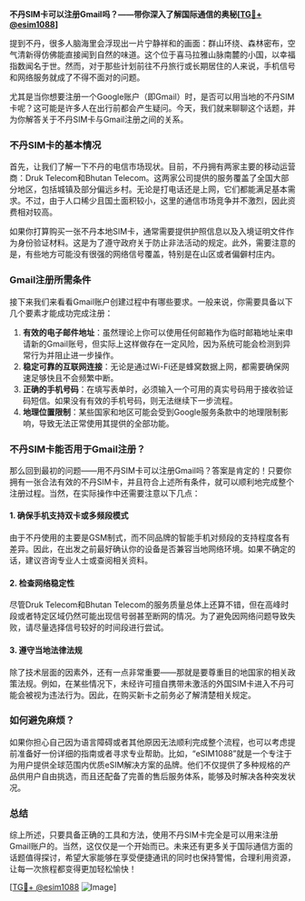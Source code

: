**不丹SIM卡可以注册Gmail吗？——带你深入了解国际通信的奥秘[[TG💪+ @esim1088](https://t.me/s/esim1088)]**

提到不丹，很多人脑海里会浮现出一片宁静祥和的画面：群山环绕、森林密布，空气清新得仿佛能直接闻到自然的味道。这个位于喜马拉雅山脉南麓的小国，以幸福指数闻名于世。然而，对于那些计划前往不丹旅行或长期居住的人来说，手机信号和网络服务就成了不得不面对的问题。

尤其是当你想要注册一个Google账户（即Gmail）时，是否可以用当地的不丹SIM卡呢？这可能是许多人在出行前都会产生疑问。今天，我们就来聊聊这个话题，并为你解答关于不丹SIM卡与Gmail注册之间的关系。

### 不丹SIM卡的基本情况

首先，让我们了解一下不丹的电信市场现状。目前，不丹拥有两家主要的移动运营商：Druk Telecom和Bhutan Telecom。这两家公司提供的服务覆盖了全国大部分地区，包括城镇及部分偏远乡村。无论是打电话还是上网，它们都能满足基本需求。不过，由于人口稀少且国土面积较小，这里的通信市场竞争并不激烈，因此资费相对较高。

如果你打算购买一张不丹本地SIM卡，通常需要提供护照信息以及入境证明文件作为身份验证材料。这是为了遵守政府关于防止非法活动的规定。此外，需要注意的是，有些地方可能没有很强的网络信号覆盖，特别是在山区或者偏僻村庄内。

### Gmail注册所需条件

接下来我们来看看Gmail账户创建过程中有哪些要求。一般来说，你需要具备以下几个要素才能成功完成注册：

1. **有效的电子邮件地址**：虽然理论上你可以使用任何邮箱作为临时邮箱地址来申请新的Gmail账号，但实际上这样做存在一定风险，因为系统可能会检测到异常行为并阻止进一步操作。
2. **稳定可靠的互联网连接**：无论是通过Wi-Fi还是蜂窝数据上网，都需要确保网速足够快且不会频繁中断。
3. **正确的手机号码**：在填写表单时，必须输入一个可用的真实号码用于接收验证码短信。如果没有有效的手机号码，则无法继续下一步流程。
4. **地理位置限制**：某些国家和地区可能会受到Google服务条款中的地理限制影响，导致无法正常使用其提供的全部功能。

### 不丹SIM卡能否用于Gmail注册？

那么回到最初的问题——用不丹SIM卡可以注册Gmail吗？答案是肯定的！只要你拥有一张合法有效的不丹SIM卡，并且符合上述所有条件，就可以顺利地完成整个注册过程。当然，在实际操作中还需要注意以下几点：

#### 1. 确保手机支持双卡或多频段模式
由于不丹使用的主要是GSM制式，而不同品牌的智能手机对频段的支持程度各有差异。因此，在出发之前最好确认你的设备是否兼容当地网络环境。如果不确定的话，建议咨询专业人士或查阅相关资料。

#### 2. 检查网络稳定性
尽管Druk Telecom和Bhutan Telecom的服务质量总体上还算不错，但在高峰时段或者特定区域仍然可能出现信号弱甚至断网的情况。为了避免因网络问题导致失败，请尽量选择信号较好的时间段进行尝试。

#### 3. 遵守当地法律法规
除了技术层面的因素外，还有一点非常重要——那就是要尊重目的地国家的相关政策法规。例如，在某些情况下，未经许可擅自携带未激活的外国SIM卡进入不丹可能会被视为违法行为。因此，在购买新卡之前务必了解清楚相关规定。

### 如何避免麻烦？

如果你担心自己因为语言障碍或者其他原因无法顺利完成整个流程，也可以考虑提前准备好一份详细的指南或者寻求专业帮助。比如，“eSIM1088”就是一个专注于为用户提供全球范围内优质eSIM解决方案的品牌。他们不仅提供了多种规格的产品供用户自由挑选，而且还配备了完善的售后服务体系，能够及时解决各种突发状况。

### 总结

综上所述，只要具备正确的工具和方法，使用不丹SIM卡完全是可以用来注册Gmail账户的。当然，这仅仅是一个开始而已。未来还有更多关于国际通信方面的话题值得探讨，希望大家能够在享受便捷通讯的同时也保持警惕，合理利用资源，让每一次旅程都变得更加轻松愉快！

[[TG💪+ @esim1088](https://t.me/s/esim1088) ![Image](https://i.postimg.cc/4NQfJmqS/Snipaste-2025-05-13-00-14-12.png)]